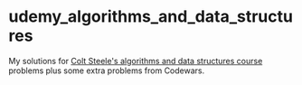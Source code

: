 # udemy_algorithms_and_data_structures

My solutions for [Colt Steele's algorithms and data structures course](https://www.udemy.com/course/js-algorithms-and-data-structures-masterclass/) problems plus some extra problems from Codewars.
